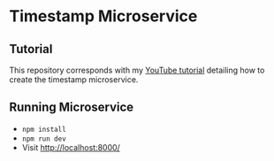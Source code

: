 # Timestamp Microservice

## Tutorial

This repository corresponds with my [YouTube tutorial](https://www.youtube.com/watch?v=Xk2uJTSrdU4) detailing how to create the timestamp microservice.

## Running Microservice

- `npm install`
- `npm run dev`
- Visit [http://localhost:8000/](http://localhost:8000/)
